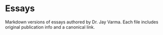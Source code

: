 # Essays
Markdown versions of essays authored by Dr. Jay Varma.
Each file includes original publication info and a canonical link.
